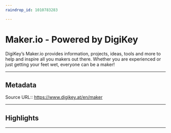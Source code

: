 ```yaml
---
raindrop_id: 1010783283

---
```


# Maker.io - Powered by DigiKey
DigiKey’s Maker.io provides information, projects, ideas, tools and more to help and inspire all you makers out there. Whether you are experienced or just getting your feet wet, everyone can be a maker!
___
## Metadata
Source URL:: https://www.digikey.at/en/maker


___
## Highlights
___